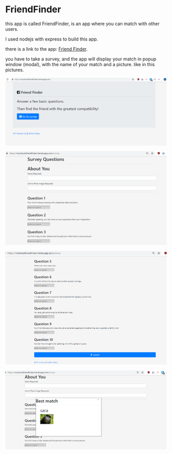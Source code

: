 # FriendFinder

this app is called FriendFinder, is an app where you can match with other users.

I used nodejs with express to build this app.

there is a link to the app: [Friend Finder](https://mouhoubfriendfinder.herokuapp.com/).

you have to take a survey, and the app will display your match in popup window (modal), with the name of your match and a picture. like in this pictures. 


![capture](https://github.com/mbouhoum1988/FriendFinder/blob/master/pictures/capture1.png)


![capture](https://github.com/mbouhoum1988/FriendFinder/blob/master/pictures/capture2-1.png)


![capture](https://github.com/mbouhoum1988/FriendFinder/blob/master/pictures/capture2-2.png)


![capture](https://github.com/mbouhoum1988/FriendFinder/blob/master/pictures/capture3.png)

